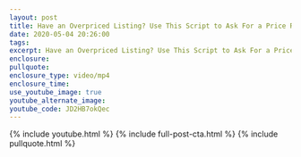 ```yaml
---
layout: post
title: Have an Overpriced Listing? Use This Script to Ask For a Price Reduction!
date: 2020-05-04 20:26:00
tags:
excerpt: Have an Overpriced Listing? Use This Script to Ask For a Price Reduction!
enclosure:
pullquote:
enclosure_type: video/mp4
enclosure_time:
use_youtube_image: true
youtube_alternate_image:
youtube_code: JD2HB7okQec
---
```


{% include youtube.html %} {% include full-post-cta.html %} {% include pullquote.html %}
